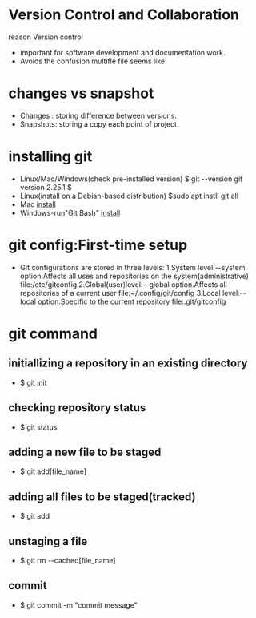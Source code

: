 # Version Control and Collaboration
reason Version control
 - important for software development and documentation work.
 - Avoids the confusion multifle file seems like.

# changes vs snapshot
 - Changes : storing difference between versions.
 - Snapshots: storing a copy each point of project

# installing git
 - Linux/Mac/Windows(check pre-installed version)
   $ git --version
   git version 2.25.1
   $
 - Linux(install on a Debian-based distribution)
   $sudo apt instll git all
 - Mac
   [install](https://git-scm.com/download/mac)
 - Windows-run"Git Bash"
   [install](https://git-scm.com/download/win)

# git config:First-time setup
 - Git configurations are stored in three levels:
    1.System level:--system option.Affects all uses and repositories on the system(administrative)
      file:/etc/gitconfig
    2.Global(user)level:--global option.Affects all repositories of a current user
      file:~/.config/git/config
    3.Local level:--local option.Specific to the current repository
      file:.git/gitconfig

# git command
## initiallizing a repository in an existing directory
 - $ git init
## checking repository status
 - $ git status
## adding a new file to be staged
 - $ git add[file_name]
## adding all files to be staged(tracked)
 - $ git add
## unstaging a file
 - $ git rm --cached[file_name]
## commit
 - $ git commit -m "commit message"
